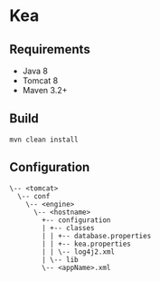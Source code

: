 # Kea
## Requirements
* Java 8
* Tomcat 8
* Maven 3.2+
## Build
`mvn clean install`
## Configuration
```
\-- <tomcat>
  \-- conf
    \-- <engine>
      \-- <hostname>
        +-- configuration
        | +-- classes
        | | +-- database.properties
        | | +-- kea.properties
        | | \-- log4j2.xml
        | \-- lib
        \-- <appName>.xml
```
